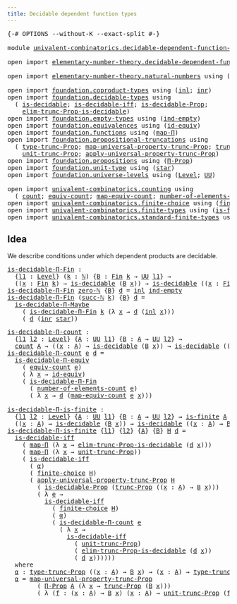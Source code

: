 ```yaml
---
title: Decidable dependent function types
---
```


<pre class="Agda"><a id="60" class="Symbol">{-#</a> <a id="64" class="Keyword">OPTIONS</a> <a id="72" class="Pragma">--without-K</a> <a id="84" class="Pragma">--exact-split</a> <a id="98" class="Symbol">#-}</a>

<a id="103" class="Keyword">module</a> <a id="110" href="univalent-combinatorics.decidable-dependent-function-types.html" class="Module">univalent-combinatorics.decidable-dependent-function-types</a> <a id="169" class="Keyword">where</a>

<a id="176" class="Keyword">open</a> <a id="181" class="Keyword">import</a> <a id="188" href="elementary-number-theory.decidable-dependent-function-types.html" class="Module">elementary-number-theory.decidable-dependent-function-types</a> <a id="248" class="Keyword">public</a>

<a id="256" class="Keyword">open</a> <a id="261" class="Keyword">import</a> <a id="268" href="elementary-number-theory.natural-numbers.html" class="Module">elementary-number-theory.natural-numbers</a> <a id="309" class="Keyword">using</a> <a id="315" class="Symbol">(</a><a id="316" href="elementary-number-theory.natural-numbers.html#1548" class="Datatype">ℕ</a><a id="317" class="Symbol">;</a> <a id="319" href="elementary-number-theory.natural-numbers.html#1582" class="InductiveConstructor">succ-ℕ</a><a id="325" class="Symbol">;</a> <a id="327" href="elementary-number-theory.natural-numbers.html#1569" class="InductiveConstructor">zero-ℕ</a><a id="333" class="Symbol">)</a>

<a id="336" class="Keyword">open</a> <a id="341" class="Keyword">import</a> <a id="348" href="foundation.coproduct-types.html" class="Module">foundation.coproduct-types</a> <a id="375" class="Keyword">using</a> <a id="381" class="Symbol">(</a><a id="382" href="foundation.coproduct-types.html#1250" class="InductiveConstructor">inl</a><a id="385" class="Symbol">;</a> <a id="387" href="foundation.coproduct-types.html#1268" class="InductiveConstructor">inr</a><a id="390" class="Symbol">)</a>
<a id="392" class="Keyword">open</a> <a id="397" class="Keyword">import</a> <a id="404" href="foundation.decidable-types.html" class="Module">foundation.decidable-types</a> <a id="431" class="Keyword">using</a>
  <a id="439" class="Symbol">(</a> <a id="441" href="foundation.decidable-types.html#1915" class="Function">is-decidable</a><a id="453" class="Symbol">;</a> <a id="455" href="foundation.decidable-types.html#5041" class="Function">is-decidable-iff</a><a id="471" class="Symbol">;</a> <a id="473" href="foundation.decidable-types.html#7817" class="Function">is-decidable-Prop</a><a id="490" class="Symbol">;</a>
    <a id="496" href="foundation.decidable-types.html#6533" class="Function">elim-trunc-Prop-is-decidable</a><a id="524" class="Symbol">)</a>
<a id="526" class="Keyword">open</a> <a id="531" class="Keyword">import</a> <a id="538" href="foundation.empty-types.html" class="Module">foundation.empty-types</a> <a id="561" class="Keyword">using</a> <a id="567" class="Symbol">(</a><a id="568" href="foundation-core.empty-types.html#1081" class="Function">ind-empty</a><a id="577" class="Symbol">)</a>
<a id="579" class="Keyword">open</a> <a id="584" class="Keyword">import</a> <a id="591" href="foundation.equivalences.html" class="Module">foundation.equivalences</a> <a id="615" class="Keyword">using</a> <a id="621" class="Symbol">(</a><a id="622" href="foundation-core.equivalences.html#2494" class="Function">id-equiv</a><a id="630" class="Symbol">)</a>
<a id="632" class="Keyword">open</a> <a id="637" class="Keyword">import</a> <a id="644" href="foundation.functions.html" class="Module">foundation.functions</a> <a id="665" class="Keyword">using</a> <a id="671" class="Symbol">(</a><a id="672" href="foundation-core.functions.html#1243" class="Function">map-Π</a><a id="677" class="Symbol">)</a>
<a id="679" class="Keyword">open</a> <a id="684" class="Keyword">import</a> <a id="691" href="foundation.propositional-truncations.html" class="Module">foundation.propositional-truncations</a> <a id="728" class="Keyword">using</a>
  <a id="736" class="Symbol">(</a> <a id="738" href="foundation.propositional-truncations.html#2209" class="Function">type-trunc-Prop</a><a id="753" class="Symbol">;</a> <a id="755" href="foundation.propositional-truncations.html#5416" class="Function">map-universal-property-trunc-Prop</a><a id="788" class="Symbol">;</a> <a id="790" href="foundation.propositional-truncations.html#2707" class="Function">trunc-Prop</a><a id="800" class="Symbol">;</a>
    <a id="806" href="foundation.propositional-truncations.html#2293" class="Function">unit-trunc-Prop</a><a id="821" class="Symbol">;</a> <a id="823" href="foundation.propositional-truncations.html#5775" class="Function">apply-universal-property-trunc-Prop</a><a id="858" class="Symbol">)</a>
<a id="860" class="Keyword">open</a> <a id="865" class="Keyword">import</a> <a id="872" href="foundation.propositions.html" class="Module">foundation.propositions</a> <a id="896" class="Keyword">using</a> <a id="902" class="Symbol">(</a><a id="903" href="foundation-core.propositions.html#6694" class="Function">Π-Prop</a><a id="909" class="Symbol">)</a>
<a id="911" class="Keyword">open</a> <a id="916" class="Keyword">import</a> <a id="923" href="foundation.unit-type.html" class="Module">foundation.unit-type</a> <a id="944" class="Keyword">using</a> <a id="950" class="Symbol">(</a><a id="951" href="foundation.unit-type.html#1108" class="InductiveConstructor">star</a><a id="955" class="Symbol">)</a>
<a id="957" class="Keyword">open</a> <a id="962" class="Keyword">import</a> <a id="969" href="foundation.universe-levels.html" class="Module">foundation.universe-levels</a> <a id="996" class="Keyword">using</a> <a id="1002" class="Symbol">(</a><a id="1003" href="Agda.Primitive.html#597" class="Postulate">Level</a><a id="1008" class="Symbol">;</a> <a id="1010" href="foundation-core.universe-levels.html#235" class="Primitive">UU</a><a id="1012" class="Symbol">)</a>

<a id="1015" class="Keyword">open</a> <a id="1020" class="Keyword">import</a> <a id="1027" href="univalent-combinatorics.counting.html" class="Module">univalent-combinatorics.counting</a> <a id="1060" class="Keyword">using</a>
  <a id="1068" class="Symbol">(</a> <a id="1070" href="univalent-combinatorics.counting.html#1901" class="Function">count</a><a id="1075" class="Symbol">;</a> <a id="1077" href="univalent-combinatorics.counting.html#2098" class="Function">equiv-count</a><a id="1088" class="Symbol">;</a> <a id="1090" href="univalent-combinatorics.counting.html#2172" class="Function">map-equiv-count</a><a id="1105" class="Symbol">;</a> <a id="1107" href="univalent-combinatorics.counting.html#2029" class="Function">number-of-elements-count</a><a id="1131" class="Symbol">)</a>
<a id="1133" class="Keyword">open</a> <a id="1138" class="Keyword">import</a> <a id="1145" href="univalent-combinatorics.finite-choice.html" class="Module">univalent-combinatorics.finite-choice</a> <a id="1183" class="Keyword">using</a> <a id="1189" class="Symbol">(</a><a id="1190" href="univalent-combinatorics.finite-choice.html#3857" class="Function">finite-choice</a><a id="1203" class="Symbol">)</a>
<a id="1205" class="Keyword">open</a> <a id="1210" class="Keyword">import</a> <a id="1217" href="univalent-combinatorics.finite-types.html" class="Module">univalent-combinatorics.finite-types</a> <a id="1254" class="Keyword">using</a> <a id="1260" class="Symbol">(</a><a id="1261" href="univalent-combinatorics.finite-types.html#4134" class="Function">is-finite</a><a id="1270" class="Symbol">)</a>
<a id="1272" class="Keyword">open</a> <a id="1277" class="Keyword">import</a> <a id="1284" href="univalent-combinatorics.standard-finite-types.html" class="Module">univalent-combinatorics.standard-finite-types</a> <a id="1330" class="Keyword">using</a> <a id="1336" class="Symbol">(</a><a id="1337" href="univalent-combinatorics.standard-finite-types.html#2393" class="Function">Fin</a><a id="1340" class="Symbol">)</a>
</pre>
## Idea

We describe conditions under which dependent products are decidable.

<pre class="Agda"><a id="is-decidable-Π-Fin"></a><a id="1434" href="univalent-combinatorics.decidable-dependent-function-types.html#1434" class="Function">is-decidable-Π-Fin</a> <a id="1453" class="Symbol">:</a>
  <a id="1457" class="Symbol">{</a><a id="1458" href="univalent-combinatorics.decidable-dependent-function-types.html#1458" class="Bound">l1</a> <a id="1461" class="Symbol">:</a> <a id="1463" href="Agda.Primitive.html#597" class="Postulate">Level</a><a id="1468" class="Symbol">}</a> <a id="1470" class="Symbol">(</a><a id="1471" href="univalent-combinatorics.decidable-dependent-function-types.html#1471" class="Bound">k</a> <a id="1473" class="Symbol">:</a> <a id="1475" href="elementary-number-theory.natural-numbers.html#1548" class="Datatype">ℕ</a><a id="1476" class="Symbol">)</a> <a id="1478" class="Symbol">{</a><a id="1479" href="univalent-combinatorics.decidable-dependent-function-types.html#1479" class="Bound">B</a> <a id="1481" class="Symbol">:</a> <a id="1483" href="univalent-combinatorics.standard-finite-types.html#2393" class="Function">Fin</a> <a id="1487" href="univalent-combinatorics.decidable-dependent-function-types.html#1471" class="Bound">k</a> <a id="1489" class="Symbol">→</a> <a id="1491" href="foundation-core.universe-levels.html#235" class="Primitive">UU</a> <a id="1494" href="univalent-combinatorics.decidable-dependent-function-types.html#1458" class="Bound">l1</a><a id="1496" class="Symbol">}</a> <a id="1498" class="Symbol">→</a>
  <a id="1502" class="Symbol">((</a><a id="1504" href="univalent-combinatorics.decidable-dependent-function-types.html#1504" class="Bound">x</a> <a id="1506" class="Symbol">:</a> <a id="1508" href="univalent-combinatorics.standard-finite-types.html#2393" class="Function">Fin</a> <a id="1512" href="univalent-combinatorics.decidable-dependent-function-types.html#1471" class="Bound">k</a><a id="1513" class="Symbol">)</a> <a id="1515" class="Symbol">→</a> <a id="1517" href="foundation.decidable-types.html#1915" class="Function">is-decidable</a> <a id="1530" class="Symbol">(</a><a id="1531" href="univalent-combinatorics.decidable-dependent-function-types.html#1479" class="Bound">B</a> <a id="1533" href="univalent-combinatorics.decidable-dependent-function-types.html#1504" class="Bound">x</a><a id="1534" class="Symbol">))</a> <a id="1537" class="Symbol">→</a> <a id="1539" href="foundation.decidable-types.html#1915" class="Function">is-decidable</a> <a id="1552" class="Symbol">((</a><a id="1554" href="univalent-combinatorics.decidable-dependent-function-types.html#1554" class="Bound">x</a> <a id="1556" class="Symbol">:</a> <a id="1558" href="univalent-combinatorics.standard-finite-types.html#2393" class="Function">Fin</a> <a id="1562" href="univalent-combinatorics.decidable-dependent-function-types.html#1471" class="Bound">k</a><a id="1563" class="Symbol">)</a> <a id="1565" class="Symbol">→</a> <a id="1567" href="univalent-combinatorics.decidable-dependent-function-types.html#1479" class="Bound">B</a> <a id="1569" href="univalent-combinatorics.decidable-dependent-function-types.html#1554" class="Bound">x</a><a id="1570" class="Symbol">)</a>
<a id="1572" href="univalent-combinatorics.decidable-dependent-function-types.html#1434" class="Function">is-decidable-Π-Fin</a> <a id="1591" href="elementary-number-theory.natural-numbers.html#1569" class="InductiveConstructor">zero-ℕ</a> <a id="1598" class="Symbol">{</a><a id="1599" href="univalent-combinatorics.decidable-dependent-function-types.html#1599" class="Bound">B</a><a id="1600" class="Symbol">}</a> <a id="1602" href="univalent-combinatorics.decidable-dependent-function-types.html#1602" class="Bound">d</a> <a id="1604" class="Symbol">=</a> <a id="1606" href="foundation.coproduct-types.html#1250" class="InductiveConstructor">inl</a> <a id="1610" href="foundation-core.empty-types.html#1081" class="Function">ind-empty</a>
<a id="1620" href="univalent-combinatorics.decidable-dependent-function-types.html#1434" class="Function">is-decidable-Π-Fin</a> <a id="1639" class="Symbol">(</a><a id="1640" href="elementary-number-theory.natural-numbers.html#1582" class="InductiveConstructor">succ-ℕ</a> <a id="1647" href="univalent-combinatorics.decidable-dependent-function-types.html#1647" class="Bound">k</a><a id="1648" class="Symbol">)</a> <a id="1650" class="Symbol">{</a><a id="1651" href="univalent-combinatorics.decidable-dependent-function-types.html#1651" class="Bound">B</a><a id="1652" class="Symbol">}</a> <a id="1654" href="univalent-combinatorics.decidable-dependent-function-types.html#1654" class="Bound">d</a> <a id="1656" class="Symbol">=</a>
  <a id="1660" href="foundation.decidable-dependent-function-types.html#1393" class="Function">is-decidable-Π-Maybe</a>
    <a id="1685" class="Symbol">(</a> <a id="1687" href="univalent-combinatorics.decidable-dependent-function-types.html#1434" class="Function">is-decidable-Π-Fin</a> <a id="1706" href="univalent-combinatorics.decidable-dependent-function-types.html#1647" class="Bound">k</a> <a id="1708" class="Symbol">(λ</a> <a id="1711" href="univalent-combinatorics.decidable-dependent-function-types.html#1711" class="Bound">x</a> <a id="1713" class="Symbol">→</a> <a id="1715" href="univalent-combinatorics.decidable-dependent-function-types.html#1654" class="Bound">d</a> <a id="1717" class="Symbol">(</a><a id="1718" href="foundation.coproduct-types.html#1250" class="InductiveConstructor">inl</a> <a id="1722" href="univalent-combinatorics.decidable-dependent-function-types.html#1711" class="Bound">x</a><a id="1723" class="Symbol">)))</a>
    <a id="1731" class="Symbol">(</a> <a id="1733" href="univalent-combinatorics.decidable-dependent-function-types.html#1654" class="Bound">d</a> <a id="1735" class="Symbol">(</a><a id="1736" href="foundation.coproduct-types.html#1268" class="InductiveConstructor">inr</a> <a id="1740" href="foundation.unit-type.html#1108" class="InductiveConstructor">star</a><a id="1744" class="Symbol">))</a>
</pre>
<pre class="Agda"><a id="is-decidable-Π-count"></a><a id="1760" href="univalent-combinatorics.decidable-dependent-function-types.html#1760" class="Function">is-decidable-Π-count</a> <a id="1781" class="Symbol">:</a>
  <a id="1785" class="Symbol">{</a><a id="1786" href="univalent-combinatorics.decidable-dependent-function-types.html#1786" class="Bound">l1</a> <a id="1789" href="univalent-combinatorics.decidable-dependent-function-types.html#1789" class="Bound">l2</a> <a id="1792" class="Symbol">:</a> <a id="1794" href="Agda.Primitive.html#597" class="Postulate">Level</a><a id="1799" class="Symbol">}</a> <a id="1801" class="Symbol">{</a><a id="1802" href="univalent-combinatorics.decidable-dependent-function-types.html#1802" class="Bound">A</a> <a id="1804" class="Symbol">:</a> <a id="1806" href="foundation-core.universe-levels.html#235" class="Primitive">UU</a> <a id="1809" href="univalent-combinatorics.decidable-dependent-function-types.html#1786" class="Bound">l1</a><a id="1811" class="Symbol">}</a> <a id="1813" class="Symbol">{</a><a id="1814" href="univalent-combinatorics.decidable-dependent-function-types.html#1814" class="Bound">B</a> <a id="1816" class="Symbol">:</a> <a id="1818" href="univalent-combinatorics.decidable-dependent-function-types.html#1802" class="Bound">A</a> <a id="1820" class="Symbol">→</a> <a id="1822" href="foundation-core.universe-levels.html#235" class="Primitive">UU</a> <a id="1825" href="univalent-combinatorics.decidable-dependent-function-types.html#1789" class="Bound">l2</a><a id="1827" class="Symbol">}</a> <a id="1829" class="Symbol">→</a>
  <a id="1833" href="univalent-combinatorics.counting.html#1901" class="Function">count</a> <a id="1839" href="univalent-combinatorics.decidable-dependent-function-types.html#1802" class="Bound">A</a> <a id="1841" class="Symbol">→</a> <a id="1843" class="Symbol">((</a><a id="1845" href="univalent-combinatorics.decidable-dependent-function-types.html#1845" class="Bound">x</a> <a id="1847" class="Symbol">:</a> <a id="1849" href="univalent-combinatorics.decidable-dependent-function-types.html#1802" class="Bound">A</a><a id="1850" class="Symbol">)</a> <a id="1852" class="Symbol">→</a> <a id="1854" href="foundation.decidable-types.html#1915" class="Function">is-decidable</a> <a id="1867" class="Symbol">(</a><a id="1868" href="univalent-combinatorics.decidable-dependent-function-types.html#1814" class="Bound">B</a> <a id="1870" href="univalent-combinatorics.decidable-dependent-function-types.html#1845" class="Bound">x</a><a id="1871" class="Symbol">))</a> <a id="1874" class="Symbol">→</a> <a id="1876" href="foundation.decidable-types.html#1915" class="Function">is-decidable</a> <a id="1889" class="Symbol">((</a><a id="1891" href="univalent-combinatorics.decidable-dependent-function-types.html#1891" class="Bound">x</a> <a id="1893" class="Symbol">:</a> <a id="1895" href="univalent-combinatorics.decidable-dependent-function-types.html#1802" class="Bound">A</a><a id="1896" class="Symbol">)</a> <a id="1898" class="Symbol">→</a> <a id="1900" href="univalent-combinatorics.decidable-dependent-function-types.html#1814" class="Bound">B</a> <a id="1902" href="univalent-combinatorics.decidable-dependent-function-types.html#1891" class="Bound">x</a><a id="1903" class="Symbol">)</a>
<a id="1905" href="univalent-combinatorics.decidable-dependent-function-types.html#1760" class="Function">is-decidable-Π-count</a> <a id="1926" href="univalent-combinatorics.decidable-dependent-function-types.html#1926" class="Bound">e</a> <a id="1928" href="univalent-combinatorics.decidable-dependent-function-types.html#1928" class="Bound">d</a> <a id="1930" class="Symbol">=</a>
  <a id="1934" href="foundation.decidable-dependent-function-types.html#1800" class="Function">is-decidable-Π-equiv</a>
    <a id="1959" class="Symbol">(</a> <a id="1961" href="univalent-combinatorics.counting.html#2098" class="Function">equiv-count</a> <a id="1973" href="univalent-combinatorics.decidable-dependent-function-types.html#1926" class="Bound">e</a><a id="1974" class="Symbol">)</a>
    <a id="1980" class="Symbol">(</a> <a id="1982" class="Symbol">λ</a> <a id="1984" href="univalent-combinatorics.decidable-dependent-function-types.html#1984" class="Bound">x</a> <a id="1986" class="Symbol">→</a> <a id="1988" href="foundation-core.equivalences.html#2494" class="Function">id-equiv</a><a id="1996" class="Symbol">)</a>
    <a id="2002" class="Symbol">(</a> <a id="2004" href="univalent-combinatorics.decidable-dependent-function-types.html#1434" class="Function">is-decidable-Π-Fin</a>
      <a id="2029" class="Symbol">(</a> <a id="2031" href="univalent-combinatorics.counting.html#2029" class="Function">number-of-elements-count</a> <a id="2056" href="univalent-combinatorics.decidable-dependent-function-types.html#1926" class="Bound">e</a><a id="2057" class="Symbol">)</a>
      <a id="2065" class="Symbol">(</a> <a id="2067" class="Symbol">λ</a> <a id="2069" href="univalent-combinatorics.decidable-dependent-function-types.html#2069" class="Bound">x</a> <a id="2071" class="Symbol">→</a> <a id="2073" href="univalent-combinatorics.decidable-dependent-function-types.html#1928" class="Bound">d</a> <a id="2075" class="Symbol">(</a><a id="2076" href="univalent-combinatorics.counting.html#2172" class="Function">map-equiv-count</a> <a id="2092" href="univalent-combinatorics.decidable-dependent-function-types.html#1926" class="Bound">e</a> <a id="2094" href="univalent-combinatorics.decidable-dependent-function-types.html#2069" class="Bound">x</a><a id="2095" class="Symbol">)))</a>

<a id="is-decidable-Π-is-finite"></a><a id="2100" href="univalent-combinatorics.decidable-dependent-function-types.html#2100" class="Function">is-decidable-Π-is-finite</a> <a id="2125" class="Symbol">:</a>
  <a id="2129" class="Symbol">{</a><a id="2130" href="univalent-combinatorics.decidable-dependent-function-types.html#2130" class="Bound">l1</a> <a id="2133" href="univalent-combinatorics.decidable-dependent-function-types.html#2133" class="Bound">l2</a> <a id="2136" class="Symbol">:</a> <a id="2138" href="Agda.Primitive.html#597" class="Postulate">Level</a><a id="2143" class="Symbol">}</a> <a id="2145" class="Symbol">{</a><a id="2146" href="univalent-combinatorics.decidable-dependent-function-types.html#2146" class="Bound">A</a> <a id="2148" class="Symbol">:</a> <a id="2150" href="foundation-core.universe-levels.html#235" class="Primitive">UU</a> <a id="2153" href="univalent-combinatorics.decidable-dependent-function-types.html#2130" class="Bound">l1</a><a id="2155" class="Symbol">}</a> <a id="2157" class="Symbol">{</a><a id="2158" href="univalent-combinatorics.decidable-dependent-function-types.html#2158" class="Bound">B</a> <a id="2160" class="Symbol">:</a> <a id="2162" href="univalent-combinatorics.decidable-dependent-function-types.html#2146" class="Bound">A</a> <a id="2164" class="Symbol">→</a> <a id="2166" href="foundation-core.universe-levels.html#235" class="Primitive">UU</a> <a id="2169" href="univalent-combinatorics.decidable-dependent-function-types.html#2133" class="Bound">l2</a><a id="2171" class="Symbol">}</a> <a id="2173" class="Symbol">→</a> <a id="2175" href="univalent-combinatorics.finite-types.html#4134" class="Function">is-finite</a> <a id="2185" href="univalent-combinatorics.decidable-dependent-function-types.html#2146" class="Bound">A</a> <a id="2187" class="Symbol">→</a>
  <a id="2191" class="Symbol">((</a><a id="2193" href="univalent-combinatorics.decidable-dependent-function-types.html#2193" class="Bound">x</a> <a id="2195" class="Symbol">:</a> <a id="2197" href="univalent-combinatorics.decidable-dependent-function-types.html#2146" class="Bound">A</a><a id="2198" class="Symbol">)</a> <a id="2200" class="Symbol">→</a> <a id="2202" href="foundation.decidable-types.html#1915" class="Function">is-decidable</a> <a id="2215" class="Symbol">(</a><a id="2216" href="univalent-combinatorics.decidable-dependent-function-types.html#2158" class="Bound">B</a> <a id="2218" href="univalent-combinatorics.decidable-dependent-function-types.html#2193" class="Bound">x</a><a id="2219" class="Symbol">))</a> <a id="2222" class="Symbol">→</a> <a id="2224" href="foundation.decidable-types.html#1915" class="Function">is-decidable</a> <a id="2237" class="Symbol">((</a><a id="2239" href="univalent-combinatorics.decidable-dependent-function-types.html#2239" class="Bound">x</a> <a id="2241" class="Symbol">:</a> <a id="2243" href="univalent-combinatorics.decidable-dependent-function-types.html#2146" class="Bound">A</a><a id="2244" class="Symbol">)</a> <a id="2246" class="Symbol">→</a> <a id="2248" href="univalent-combinatorics.decidable-dependent-function-types.html#2158" class="Bound">B</a> <a id="2250" href="univalent-combinatorics.decidable-dependent-function-types.html#2239" class="Bound">x</a><a id="2251" class="Symbol">)</a>
<a id="2253" href="univalent-combinatorics.decidable-dependent-function-types.html#2100" class="Function">is-decidable-Π-is-finite</a> <a id="2278" class="Symbol">{</a><a id="2279" href="univalent-combinatorics.decidable-dependent-function-types.html#2279" class="Bound">l1</a><a id="2281" class="Symbol">}</a> <a id="2283" class="Symbol">{</a><a id="2284" href="univalent-combinatorics.decidable-dependent-function-types.html#2284" class="Bound">l2</a><a id="2286" class="Symbol">}</a> <a id="2288" class="Symbol">{</a><a id="2289" href="univalent-combinatorics.decidable-dependent-function-types.html#2289" class="Bound">A</a><a id="2290" class="Symbol">}</a> <a id="2292" class="Symbol">{</a><a id="2293" href="univalent-combinatorics.decidable-dependent-function-types.html#2293" class="Bound">B</a><a id="2294" class="Symbol">}</a> <a id="2296" href="univalent-combinatorics.decidable-dependent-function-types.html#2296" class="Bound">H</a> <a id="2298" href="univalent-combinatorics.decidable-dependent-function-types.html#2298" class="Bound">d</a> <a id="2300" class="Symbol">=</a>
  <a id="2304" href="foundation.decidable-types.html#5041" class="Function">is-decidable-iff</a>
    <a id="2325" class="Symbol">(</a> <a id="2327" href="foundation-core.functions.html#1243" class="Function">map-Π</a> <a id="2333" class="Symbol">(λ</a> <a id="2336" href="univalent-combinatorics.decidable-dependent-function-types.html#2336" class="Bound">x</a> <a id="2338" class="Symbol">→</a> <a id="2340" href="foundation.decidable-types.html#6533" class="Function">elim-trunc-Prop-is-decidable</a> <a id="2369" class="Symbol">(</a><a id="2370" href="univalent-combinatorics.decidable-dependent-function-types.html#2298" class="Bound">d</a> <a id="2372" href="univalent-combinatorics.decidable-dependent-function-types.html#2336" class="Bound">x</a><a id="2373" class="Symbol">)))</a>
    <a id="2381" class="Symbol">(</a> <a id="2383" href="foundation-core.functions.html#1243" class="Function">map-Π</a> <a id="2389" class="Symbol">(λ</a> <a id="2392" href="univalent-combinatorics.decidable-dependent-function-types.html#2392" class="Bound">x</a> <a id="2394" class="Symbol">→</a> <a id="2396" href="foundation.propositional-truncations.html#2293" class="Function">unit-trunc-Prop</a><a id="2411" class="Symbol">))</a>
    <a id="2418" class="Symbol">(</a> <a id="2420" href="foundation.decidable-types.html#5041" class="Function">is-decidable-iff</a>
      <a id="2443" class="Symbol">(</a> <a id="2445" href="univalent-combinatorics.decidable-dependent-function-types.html#2893" class="Function">α</a><a id="2446" class="Symbol">)</a>
      <a id="2454" class="Symbol">(</a> <a id="2456" href="univalent-combinatorics.finite-choice.html#3857" class="Function">finite-choice</a> <a id="2470" href="univalent-combinatorics.decidable-dependent-function-types.html#2296" class="Bound">H</a><a id="2471" class="Symbol">)</a>
      <a id="2479" class="Symbol">(</a> <a id="2481" href="foundation.propositional-truncations.html#5775" class="Function">apply-universal-property-trunc-Prop</a> <a id="2517" href="univalent-combinatorics.decidable-dependent-function-types.html#2296" class="Bound">H</a>
        <a id="2527" class="Symbol">(</a> <a id="2529" href="foundation.decidable-types.html#7817" class="Function">is-decidable-Prop</a> <a id="2547" class="Symbol">(</a><a id="2548" href="foundation.propositional-truncations.html#2707" class="Function">trunc-Prop</a> <a id="2559" class="Symbol">((</a><a id="2561" href="univalent-combinatorics.decidable-dependent-function-types.html#2561" class="Bound">x</a> <a id="2563" class="Symbol">:</a> <a id="2565" href="univalent-combinatorics.decidable-dependent-function-types.html#2289" class="Bound">A</a><a id="2566" class="Symbol">)</a> <a id="2568" class="Symbol">→</a> <a id="2570" href="univalent-combinatorics.decidable-dependent-function-types.html#2293" class="Bound">B</a> <a id="2572" href="univalent-combinatorics.decidable-dependent-function-types.html#2561" class="Bound">x</a><a id="2573" class="Symbol">)))</a>
        <a id="2585" class="Symbol">(</a> <a id="2587" class="Symbol">λ</a> <a id="2589" href="univalent-combinatorics.decidable-dependent-function-types.html#2589" class="Bound">e</a> <a id="2591" class="Symbol">→</a>
          <a id="2603" href="foundation.decidable-types.html#5041" class="Function">is-decidable-iff</a>
            <a id="2632" class="Symbol">(</a> <a id="2634" href="univalent-combinatorics.finite-choice.html#3857" class="Function">finite-choice</a> <a id="2648" href="univalent-combinatorics.decidable-dependent-function-types.html#2296" class="Bound">H</a><a id="2649" class="Symbol">)</a>
            <a id="2663" class="Symbol">(</a> <a id="2665" href="univalent-combinatorics.decidable-dependent-function-types.html#2893" class="Function">α</a><a id="2666" class="Symbol">)</a>
            <a id="2680" class="Symbol">(</a> <a id="2682" href="univalent-combinatorics.decidable-dependent-function-types.html#1760" class="Function">is-decidable-Π-count</a> <a id="2703" href="univalent-combinatorics.decidable-dependent-function-types.html#2589" class="Bound">e</a>
              <a id="2719" class="Symbol">(</a> <a id="2721" class="Symbol">λ</a> <a id="2723" href="univalent-combinatorics.decidable-dependent-function-types.html#2723" class="Bound">x</a> <a id="2725" class="Symbol">→</a>
                <a id="2743" href="foundation.decidable-types.html#5041" class="Function">is-decidable-iff</a>
                  <a id="2778" class="Symbol">(</a> <a id="2780" href="foundation.propositional-truncations.html#2293" class="Function">unit-trunc-Prop</a><a id="2795" class="Symbol">)</a>
                  <a id="2815" class="Symbol">(</a> <a id="2817" href="foundation.decidable-types.html#6533" class="Function">elim-trunc-Prop-is-decidable</a> <a id="2846" class="Symbol">(</a><a id="2847" href="univalent-combinatorics.decidable-dependent-function-types.html#2298" class="Bound">d</a> <a id="2849" href="univalent-combinatorics.decidable-dependent-function-types.html#2723" class="Bound">x</a><a id="2850" class="Symbol">))</a>
                  <a id="2871" class="Symbol">(</a> <a id="2873" href="univalent-combinatorics.decidable-dependent-function-types.html#2298" class="Bound">d</a> <a id="2875" href="univalent-combinatorics.decidable-dependent-function-types.html#2723" class="Bound">x</a><a id="2876" class="Symbol">))))))</a>
  <a id="2885" class="Keyword">where</a>
  <a id="2893" href="univalent-combinatorics.decidable-dependent-function-types.html#2893" class="Function">α</a> <a id="2895" class="Symbol">:</a> <a id="2897" href="foundation.propositional-truncations.html#2209" class="Function">type-trunc-Prop</a> <a id="2913" class="Symbol">((</a><a id="2915" href="univalent-combinatorics.decidable-dependent-function-types.html#2915" class="Bound">x</a> <a id="2917" class="Symbol">:</a> <a id="2919" href="univalent-combinatorics.decidable-dependent-function-types.html#2289" class="Bound">A</a><a id="2920" class="Symbol">)</a> <a id="2922" class="Symbol">→</a> <a id="2924" href="univalent-combinatorics.decidable-dependent-function-types.html#2293" class="Bound">B</a> <a id="2926" href="univalent-combinatorics.decidable-dependent-function-types.html#2915" class="Bound">x</a><a id="2927" class="Symbol">)</a> <a id="2929" class="Symbol">→</a> <a id="2931" class="Symbol">(</a><a id="2932" href="univalent-combinatorics.decidable-dependent-function-types.html#2932" class="Bound">x</a> <a id="2934" class="Symbol">:</a> <a id="2936" href="univalent-combinatorics.decidable-dependent-function-types.html#2289" class="Bound">A</a><a id="2937" class="Symbol">)</a> <a id="2939" class="Symbol">→</a> <a id="2941" href="foundation.propositional-truncations.html#2209" class="Function">type-trunc-Prop</a> <a id="2957" class="Symbol">(</a><a id="2958" href="univalent-combinatorics.decidable-dependent-function-types.html#2293" class="Bound">B</a> <a id="2960" href="univalent-combinatorics.decidable-dependent-function-types.html#2932" class="Bound">x</a><a id="2961" class="Symbol">)</a>
  <a id="2965" href="univalent-combinatorics.decidable-dependent-function-types.html#2893" class="Function">α</a> <a id="2967" class="Symbol">=</a> <a id="2969" href="foundation.propositional-truncations.html#5416" class="Function">map-universal-property-trunc-Prop</a>
        <a id="3011" class="Symbol">(</a> <a id="3013" href="foundation-core.propositions.html#6694" class="Function">Π-Prop</a> <a id="3020" href="univalent-combinatorics.decidable-dependent-function-types.html#2289" class="Bound">A</a> <a id="3022" class="Symbol">(λ</a> <a id="3025" href="univalent-combinatorics.decidable-dependent-function-types.html#3025" class="Bound">x</a> <a id="3027" class="Symbol">→</a> <a id="3029" href="foundation.propositional-truncations.html#2707" class="Function">trunc-Prop</a> <a id="3040" class="Symbol">(</a><a id="3041" href="univalent-combinatorics.decidable-dependent-function-types.html#2293" class="Bound">B</a> <a id="3043" href="univalent-combinatorics.decidable-dependent-function-types.html#3025" class="Bound">x</a><a id="3044" class="Symbol">)))</a>
        <a id="3056" class="Symbol">(</a> <a id="3058" class="Symbol">λ</a> <a id="3060" class="Symbol">(</a><a id="3061" href="univalent-combinatorics.decidable-dependent-function-types.html#3061" class="Bound">f</a> <a id="3063" class="Symbol">:</a> <a id="3065" class="Symbol">(</a><a id="3066" href="univalent-combinatorics.decidable-dependent-function-types.html#3066" class="Bound">x</a> <a id="3068" class="Symbol">:</a> <a id="3070" href="univalent-combinatorics.decidable-dependent-function-types.html#2289" class="Bound">A</a><a id="3071" class="Symbol">)</a> <a id="3073" class="Symbol">→</a> <a id="3075" href="univalent-combinatorics.decidable-dependent-function-types.html#2293" class="Bound">B</a> <a id="3077" href="univalent-combinatorics.decidable-dependent-function-types.html#3066" class="Bound">x</a><a id="3078" class="Symbol">)</a> <a id="3080" class="Symbol">(</a><a id="3081" href="univalent-combinatorics.decidable-dependent-function-types.html#3081" class="Bound">x</a> <a id="3083" class="Symbol">:</a> <a id="3085" href="univalent-combinatorics.decidable-dependent-function-types.html#2289" class="Bound">A</a><a id="3086" class="Symbol">)</a> <a id="3088" class="Symbol">→</a> <a id="3090" href="foundation.propositional-truncations.html#2293" class="Function">unit-trunc-Prop</a> <a id="3106" class="Symbol">(</a><a id="3107" href="univalent-combinatorics.decidable-dependent-function-types.html#3061" class="Bound">f</a> <a id="3109" href="univalent-combinatorics.decidable-dependent-function-types.html#3081" class="Bound">x</a><a id="3110" class="Symbol">))</a>
</pre>